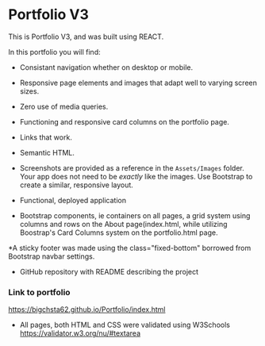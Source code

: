 # Portfolio V3
This is Portfolio V3, and was built using REACT.


In this portfolio you will find:

* Consistant navigation whether on desktop or mobile.

* Responsive page elements and images that adapt well to varying screen sizes.

* Zero use of media queries.

* Functioning and responsive card columns on the portfolio page.

* Links that work.

* Semantic HTML.

* Screenshots are provided as a reference in the `Assets/Images` folder. Your app does not need to be _exactly_ like the images. Use Bootstrap to create a similar, responsive layout.

* Functional, deployed application

* Bootstrap components, ie containers on all pages, a grid system using columns and rows on the About page(index.html,
  while utilizing Boostrap's Card Columns system on the portfolio.html page.
  
*A sticky footer was made using the class="fixed-bottom" borrowed from Bootstrap navbar settings.

* GitHub repository with README describing the project

### Link to portfolio
https://bigchsta62.github.io/Portfolio/index.html

* All pages, both HTML and CSS were validated using W3Schools https://validator.w3.org/nu/#textarea
